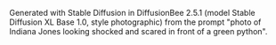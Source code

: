 Generated with Stable Diffusion in DiffusionBee 2.5.1 (model Stable Diffusion XL Base 1.0, style photographic) from the prompt "photo of Indiana Jones looking shocked and scared in front of a green python".